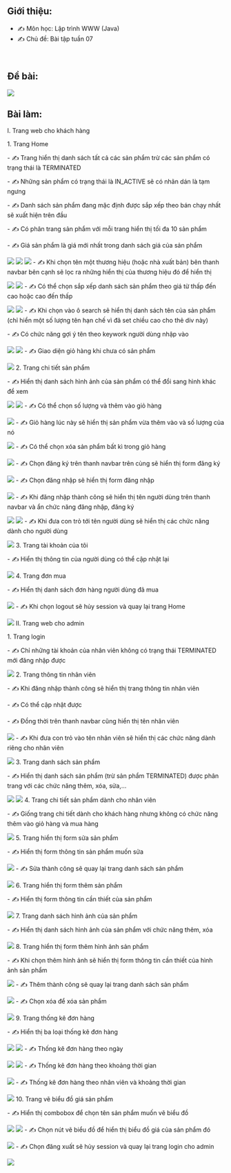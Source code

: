 ## Giới thiệu:
- ✍ Môn học: Lập trình WWW (Java)
- ✍ Chủ đề: Bài tập tuần 07
<br />

## Đề bài:
<img src="img/Screenshot 2023-11-29 203045.png"/>
<br />

## Bài làm:
I. Trang web cho khách hàng
<p></p>
1. Trang Home
<p></p>
- ✍ Trang hiển thị danh sách tất cả các sản phẩm trừ các sản phẩm có trạng thái là TERMINATED
<p></p>
- ✍ Những sản phẩm có trạng thái là IN_ACTIVE sẽ có nhãn dán là tạm ngưng
<p></p>
- ✍ Danh sách sản phẩm đang mặc định được sắp xếp theo bán chạy nhất sẽ xuất hiện trên đầu
<p></p>
- ✍ Có phân trang sản phẩm với mỗi trang hiển thị tối đa 10 sản phẩm
<p></p>
- ✍ Giá sản phẩm là giá mới nhất trong danh sách giá của sản phẩm
<p></p>
<img src="img/Screenshot 2023-11-29 200223.png"/>
<img src="img/Screenshot 2023-11-29 200312.png"/>
<img src="img/Screenshot 2023-11-29 200336.png"/>
- ✍ Khi chọn tên một thương hiệu (hoặc nhà xuất bản) bên thanh navbar bên cạnh sẽ lọc ra những hiển thị của thương hiệu đó để hiển thị
<p></p>
<img src="img/Screenshot 2023-11-29 200359.png"/>
<img src="img/Screenshot 2023-11-29 200418.png"/>
- ✍ Có thể chọn sắp xếp danh sách sản phẩm theo giá từ thấp đến cao hoặc cao đến thấp
<p></p>
<img src="img/Screenshot 2023-11-29 200509.png"/>
<img src="img/Screenshot 2023-11-29 200529.png"/>
- ✍ Khi chọn vào ô search sẽ hiển thị danh sách tên của sản phẩm (chỉ hiển một số lượng tên hạn chế vì đã set chiều cao cho thẻ div này)
<p></p>
- ✍ Có chức năng gợi ý tên theo keywork người dùng nhập vào
<p></p>
<img src="img/Screenshot 2023-11-29 200611.png"/>
<img src="img/Screenshot 2023-11-29 200632.png"/>
- ✍ Giao diện giỏ hàng khi chưa có sản phẩm
<p></p>
<img src="img/Screenshot 2023-11-29 200700.png"/>
2. Trang chi tiết sản phẩm
<p></p>
- ✍ Hiển thị danh sách hình ảnh của sản phẩm có thể đổi sang hình khác để xem
<p></p>
<img src="img/Screenshot 2023-11-29 200752.png"/>
<img src="img/Screenshot 2023-11-29 200810.png"/>
- ✍ Có thể chọn số lượng và thêm vào giỏ hàng
<p></p>
<img src="img/Screenshot 2023-11-29 200833.png"/>
- ✍ Giỏ hàng lúc này sẽ hiển thị sản phẩm vừa thêm vào và số lượng của nó
<p></p>
<img src="img/Screenshot 2023-11-29 200900.png"/>
- ✍ Có thể chọn xóa sản phẩm bất kì trong giỏ hàng
<p></p>
<img src="img/Screenshot 2023-11-29 200923.png"/>
- ✍ Chọn đăng ký trên thanh navbar trên cùng sẽ hiển thị form đăng ký
<p></p>
<img src="img/Screenshot 2023-11-29 200948.png"/>
- ✍ Chọn đăng nhập sẽ hiển thị form đăng nhập
<p></p>
<img src="img/Screenshot 2023-11-29 201047.png"/>
- ✍ Khi đăng nhập thành công sẽ hiển thị tên người dùng trên thanh navbar và ẩn chức năng đăng nhập, đăng ký
<p></p>
<img src="img/Screenshot 2023-11-29 201116.png"/>
<img src="img/Screenshot 2023-11-29 201138.png"/>
- ✍ Khi đưa con trỏ tới tên người dùng sẽ hiển thị các chức năng dành cho người dùng
<p></p>
<img src="img/Screenshot 2023-11-29 201154.png"/>
3. Trang tài khoản của tôi
<p></p>
- ✍ Hiển thị thông tin của người dùng có thể cập nhật lại
<p></p>
<img src="img/Screenshot 2023-11-29 201216.png"/>
4. Trang đơn mua
<p></p>
- ✍ Hiển thị danh sách đơn hàng người dùng đã mua
<p></p>
<img src="img/Screenshot 2023-11-29 201240.png"/>
- ✍ Khi chọn logout sẽ hủy session và quay lại trang Home
<p></p>
<img src="img/Screenshot 2023-11-29 201304.png"/>
II. Trang web cho admin
<p></p>
1. Trang login
<p></p>
- ✍ Chỉ những tài khoản của nhân viên không có trạng thái TERMINATED mới đăng nhập được
<p></p>
<img src="img/Screenshot 2023-11-29 201322.png"/>
2. Trang thông tin nhân viên
<p></p>
- ✍ Khi đăng nhập thành công sẽ hiển thị trang thông tin nhân viên
<p></p>
- ✍ Có thể cập nhật được
<p></p>
- ✍ Đồng thời trên thanh navbar cũng hiển thị tên nhân viên
<p></p>
<img src="img/Screenshot 2023-11-29 201322.png"/>
- ✍ Khi đưa con trỏ vào tên nhân viên sẽ hiển thị các chức năng dành riêng cho nhân viên
<p></p>
<img src="img/Screenshot 2023-11-29 201409.png"/>
3. Trang danh sách sản phẩm 
<p></p>
- ✍ Hiển thị danh sách sản phẩm (trừ sản phẩm TERMINATED) được phân trang với các chức năng thêm, xóa, sửa,...
<p></p>
<img src="img/Screenshot 2023-11-29 201449.png"/>
<img src="img/Screenshot 2023-11-29 201505.png"/>
4. Trang chi tiết sản phẩm dành cho nhân viên
<p></p>
- ✍ Giống trang chi tiết dành cho khách hàng nhưng không có chức năng thêm vào giỏ hàng và mua hàng
<p></p>
<img src="img/Screenshot 2023-11-29 201527.png"/>
5. Trang hiển thị form sửa sản phẩm
<p></p>
- ✍ Hiển thị form thông tin sản phẩm muốn sửa
<p></p>
<img src="img/Screenshot 2023-11-29 201555.png"/>
- ✍ Sửa thành công sẽ quay lại trang danh sách sản phẩm
<p></p>
<img src="img/Screenshot 2023-11-29 201624.png"/>
6. Trang hiển thị form thêm sản phẩm
<p></p>
- ✍ Hiển thị form thông tin cần thiết của sản phẩm
<p></p>
<img src="img/Screenshot 2023-11-29 201642.png"/>
7. Trang danh sách hình ảnh của sản phẩm
<p></p>
- ✍ Hiển thị danh sách hình ảnh của sản phẩm với chức năng thêm, xóa
<p></p>
<img src="img/Screenshot 2023-11-29 201703.png"/>
8. Trang hiển thị form thêm hình ảnh sản phẩm
<p></p>
- ✍ Khi chọn thêm hình ảnh sẽ hiển thị form thông tin cần thiết của hình ảnh sản phẩm
<p></p>
<img src="img/Screenshot 2023-11-29 201722.png"/>
- ✍ Thêm thành công sẽ quay lại trang danh sách sản phẩm
<p></p>
<img src="img/Screenshot 2023-11-29 201748.png"/>
- ✍ Chọn xóa để xóa sản phẩm
<p></p>
<img src="img/Screenshot 2023-11-29 201800.png"/>
9. Trang thống kê đơn hàng
<p></p>
- ✍ Hiển thị ba loại thống kê đơn hàng
<p></p>
<img src="img/Screenshot 2023-11-29 201820.png"/>
<img src="img/Screenshot 2023-11-29 201849.png"/>
- ✍ Thống kê đơn hàng theo ngày
<p></p>
<img src="img/Screenshot 2023-11-29 201911.png"/>
<img src="img/Screenshot 2023-11-29 202109.png"/>
- ✍ Thống kê đơn hàng theo khoảng thời gian
<p></p>
<img src="img/Screenshot 2023-11-29 202130.png"/>
- ✍ Thống kê đơn hàng theo nhân viên và khoảng thời gian
<p></p>
<img src="img/Screenshot 2023-11-29 202202.png"/>
10. Trang vẽ biểu đồ giá sản phẩm
<p></p>
- ✍ Hiển thị combobox để chọn tên sản phẩm muốn vẽ biểu đồ 
<p></p>
<img src="img/Screenshot 2023-11-29 202357.png"/>
<img src="img/Screenshot 2023-11-29 202437.png"/>
- ✍ Chọn nút vẽ biểu đồ để hiển thị biểu đồ giá của sản phẩm đó
<p></p>
<img src="img/Screenshot 2023-11-29 202414.png"/>
- ✍ Chọn đăng xuất sẽ hủy session và quay lại trang login cho admin
<p></p>
<img src="img/Screenshot 2023-11-29 202453.png"/>
